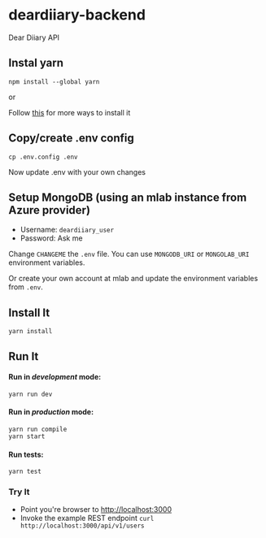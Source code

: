 # deardiiary-backend

Dear Diiary API

## Instal yarn

    npm install --global yarn

or

Follow [this][install] for more ways to install it

[install]: https://yarnpkg.com/en/docs/install

## Copy/create .env config

    cp .env.config .env

Now update .env with your own changes

## Setup MongoDB (using an mlab instance from Azure provider)

-   Username: `deardiiary_user`
-   Password: Ask me

Change `CHANGEME` the `.env` file.
You can use `MONGODB_URI` or `MONGOLAB_URI` environment variables.

Or create your own account at mlab and update the environment variables from `.env`.

## Install It

    yarn install

## Run It

#### Run in _development_ mode:

    yarn run dev

#### Run in _production_ mode:

    yarn run compile
    yarn start

#### Run tests:

    yarn test

### Try It

-   Point you're browser to <http://localhost:3000>
-   Invoke the example REST endpoint `curl http://localhost:3000/api/v1/users`
